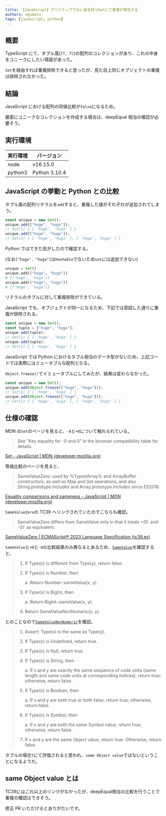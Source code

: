 ```yaml
---
title: 【JavaScript】プリミティブでない値を持つSetにて重複が発生する
authors: ogumaru
tags: [javascript, python]
---
```


## 概要

TypeScript にて、タプル風(`[T, T]`)の配列のコレクションがあり、これの中身をユニークにしたい場面があった。

`Set`を経由すれば重複排除できると思ったが、見た目上同じオブジェクトの重複は排除されなかった。

## 結論

JavaScript における配列の同値比較が`false`になるため。

厳密にユニークなコレクションを作成する場合は、deepEqual 相当の確認が必要そう。

## 実行環境

| 実行環境 | バージョン      |
| ------------- | --------------------- |
| node        | v16.15.0            |
| python3  | Python 3.10.4 |

## JavaScript の挙動と Python との比較

タプル風の配列リテラルを`add`すると、重複した値がそれぞれが追加されてしまう。

```javascript
const unique = new Set();
unique.add(["hoge", "huga"]);
// Set(1) { [ 'hoge', 'huga' ] }
unique.add(["hoge", "huga"]);
// Set(2) { [ 'hoge', 'huga' ], [ 'hoge', 'huga' ] }
```

Python ではできた気がしたので確認する。

(なお`["hoge", "huga"]`は`Hashable`でないため`set`には追加できない)

```python
unique = set()
unique.add(("hoge", "huga"))
# {('hoge', 'huga')}
unique.add(("hoge", "huga"))
# {('hoge', 'huga')}
```

リテラルのタプルに対して重複排除ができている。

JavaScript でも、オブジェクトが同一になるため、下記では意図した通りに重複が排除される。

```javascript
const unique = new Set();
const tuple = ["hoge", "huga"];
unique.add(tuple);
// Set(1) { [ 'hoge', 'huga' ] }
unique.add(tuple);
// Set(1) { [ 'hoge', 'huga' ] }
```

JavaScript では Python におけるタプル相当のデータ型がないため、上記コードでは実際にはミュータブルな配列となる。

`Object.freeze()`でイミュータブルにしてみたが、結果は変わらなかった。

```javascript
const unique = new Set();
unique.add(Object.freeze(["hoge", "huga"]));
// Set(1) { [ 'hoge', 'huga' ] }
unique.add(Object.freeze(["hoge", "huga"]));
// Set(2) { [ 'hoge', 'huga' ], [ 'hoge', 'huga' ] }
```

## 仕様の確認

MDN の`Set`のページを見ると、`-0`と`+0`について触れられている。

> See "Key equality for -0 and 0" in the browser compatibility table for details.

[Set - JavaScript | MDN (developer.mozilla.org)](https://developer.mozilla.org/en-US/docs/Web/JavaScript/Reference/Global_Objects/Set#value_equality)

等価比較のページを見ると、

> SameValueZero: used by %TypedArray% and ArrayBuffer constructors, as well as Map and Set operations, and also String.prototype.includes and Array.prototype.includes since ES2016

[Equality comparisons and sameness - JavaScript | MDN (developer.mozilla.org)](https://developer.mozilla.org/en-US/docs/Web/JavaScript/Equality_comparisons_and_sameness)

`SameValueZero`の TC39 へリンクされていたのでこちらも確認。

> SameValueZero differs from SameValue only in that it treats +0𝔽 and -0𝔽 as equivalent.

[SameValueZero | ECMAScript® 2023 Language Specification (tc39.es)](https://tc39.es/ecma262/#sec-samevaluezero)

`SameValue`と`+0`と`-0`の比較結果のみ異なるとあるため、[`SameValue`](https://tc39.es/ecma262/#sec-samevalue)を確認すると、

> 1. If Type(x) is different from Type(y), return false.
> 2. If Type(x) is Number, then
>
>    a. Return Number::sameValue(x, y).
>
> 3. If Type(x) is BigInt, then
>
>    a. Return BigInt::sameValue(x, y).
>
> 4. Return SameValueNonNumeric(x, y).

とのことなので[`SameValueNonNumeric`](https://tc39.es/ecma262/#sec-samevaluenonnumeric)を確認。

> 1. Assert: Type(x) is the same as Type(y).
> 2. If Type(x) is Undefined, return true.
> 3. If Type(x) is Null, return true.
> 4. If Type(x) is String, then
>
>    a. If x and y are exactly the same sequence of code units (same length and same code units at corresponding indices), return true; otherwise, return false.
>
> 5. If Type(x) is Boolean, then
>
>    a. If x and y are both true or both false, return true; otherwise, return false.
>
> 6. If Type(x) is Symbol, then
>
>    a. If x and y are both the same Symbol value, return true; otherwise, return false.
>
> 7. If x and y are the same Object value, return true. Otherwise, return false.

タプルの場合`7`にて評価されると思われ、`same Object value`ではないということになるようだ。

## same Object value とは

TC39にはこれ以上のリンクがなかったが、deepEqual相当の比較を行うことで重複の確認はできそう。

修正 PR いただけるとありがたいです。
